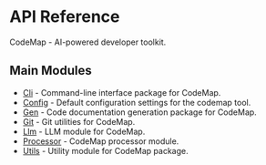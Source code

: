 # API Reference

CodeMap - AI-powered developer toolkit.

## Main Modules

- [Cli](cli/index.md) - Command-line interface package for CodeMap.
- [Config](config.md) - Default configuration settings for the codemap tool.
- [Gen](gen/index.md) - Code documentation generation package for CodeMap.
- [Git](git/index.md) - Git utilities for CodeMap.
- [Llm](llm/index.md) - LLM module for CodeMap.
- [Processor](processor/index.md) - CodeMap processor module.
- [Utils](utils/index.md) - Utility module for CodeMap package.
